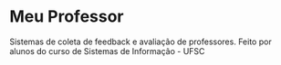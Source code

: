 # Meu Professor
Sistemas de coleta de feedback e avaliação de professores.
Feito por alunos do curso de Sistemas de Informação - UFSC

